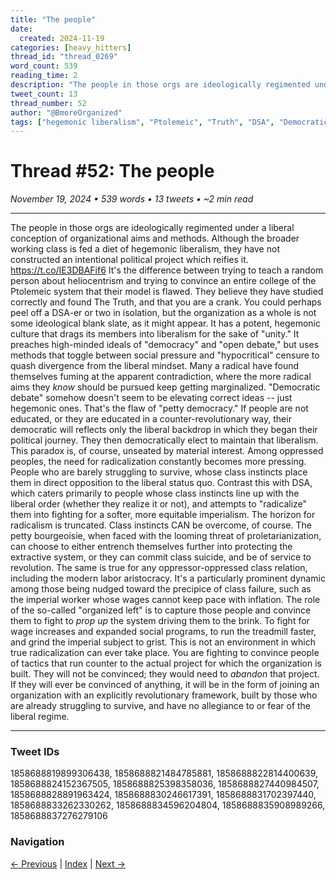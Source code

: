 ```yaml
---
title: "The people"
date:
  created: 2024-11-19
categories: [heavy_hitters]
thread_id: "thread_0269"
word_count: 539
reading_time: 2
description: "The people in those orgs are ideologically regimented under a liberal conception of organizational aims and methods ."
tweet_count: 13
thread_number: 52
author: "@BmoreOrganized"
tags: ["hegemonic liberalism", "Ptolemeic", "Truth", "DSA", "Democratic"]
---
```

# Thread #52: The people

*November 19, 2024 • 539 words • 13 tweets • ~2 min read*

---

The people in those orgs are ideologically regimented under a liberal conception of organizational aims and methods. Although the broader working class is fed a diet of hegemonic liberalism, they have not constructed an intentional political project which reifies it. https://t.co/IE3DBAFif6 It's the difference between trying to teach a random person about heliocentrism and trying to convince an entire college of the Ptolemeic system that their model is flawed. They believe they have studied correctly and found The Truth, and that you are a crank. You could perhaps peel off a DSA-er or two in isolation, but the organization as a whole is not some ideological blank slate, as it might appear. It has a potent, hegemonic culture that drags its members into liberalism for the sake of "unity." It preaches high-minded ideals of "democracy" and "open debate," but uses methods that toggle between social pressure and "hypocritical" censure to quash divergence from the liberal mindset. Many a radical have found themselves fuming at the apparent contradiction, where the more radical aims they *know* should be pursued keep getting marginalized. "Democratic debate" somehow doesn't seem to be elevating correct ideas -- just hegemonic ones. That's the flaw of "petty democracy." If people are not educated, or they are educated in a counter-revolutionary way, their democratic will reflects only the liberal backdrop in which they began their political journey. They then democratically elect to maintain that liberalism. This paradox is, of course, unseated by material interest. Among oppressed peoples, the need for radicalization constantly becomes more pressing. People who are barely struggling to survive, whose class instincts place them in direct opposition to the liberal status quo. Contrast this with DSA, which caters primarily to people whose class instincts line up with the liberal order (whether they realize it or not), and attempts to "radicalize" them into fighting for a softer, more equitable imperialism. The horizon for radicalism is truncated. Class instincts CAN be overcome, of course. The petty bourgeoisie, when faced with the looming threat of proletarianization, can choose to either entrench themselves further into protecting the extractive system, or they can commit class suicide, and be of service to revolution. The same is true for any oppressor-oppressed class relation, including the modern labor aristocracy. It's a particularly prominent dynamic among those being nudged toward the precipice of class failure, such as the imperial worker whose wages cannot keep pace with inflation. The role of the so-called "organized left" is to capture those people and convince them to fight to *prop up* the system driving them to the brink. To fight for wage increases and expanded social programs, to run the treadmill faster, and grind the imperial subject to grist. This is not an environment in which true radicalization can ever take place. You are fighting to convince people of tactics that run counter to the actual project for which the organization is built. They will not be convinced; they would need to *abandon* that project. If they will ever be convinced of anything, it will be in the form of joining an organization with an explicitly revolutionary framework, built by those who are already struggling to survive, and have no allegiance to or fear of the liberal regime.

---

### Tweet IDs
1858688819899306438, 1858688821484785881, 1858688822814400639, 1858688824152367505, 1858688825398358036, 1858688827440984507, 1858688828891963424, 1858688830246617391, 1858688831702397440, 1858688833262330262, 1858688834596204804, 1858688835908989266, 1858688837276279106

### Navigation
[← Previous](051-*.md) | [Index](index.md) | [Next →](053-*.md)